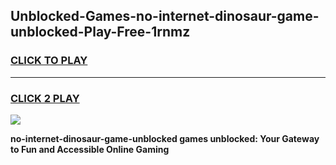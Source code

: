 
## Unblocked-Games-no-internet-dinosaur-game-unblocked-Play-Free-1rnmz
<h3>
<a href="https://premium76.site?title=no-internet-dinosaur-game-unblocked&ref=18A1">CLICK TO PLAY</a></h3>
<hr>

<h3>
<a href="https://premium76.site?title=no-internet-dinosaur-game-unblocked&ref=18A1">CLICK 2 PLAY</a>
  
</h3>

<a href="https://premium76.site?title=no-internet-dinosaur-game-unblocked&ref=18A1"><img src="https://clearcache.store/games.png"></a>


**no-internet-dinosaur-game-unblocked games unblocked: Your Gateway to Fun and Accessible Online Gaming**
